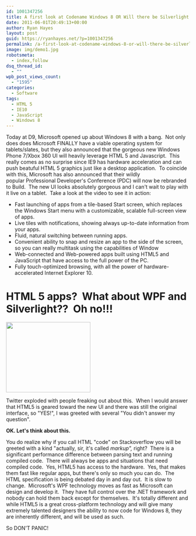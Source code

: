 ```yaml
---
id: 1001347256
title: A first look at Codename Windows 8 OR Will there be Silverlight in Windows 8?
date: 2011-06-01T20:49:13+00:00
author: Ryan Hayes
layout: post
guid: https://ryanhayes.net/?p=1001347256
permalink: /a-first-look-at-codename-windows-8-or-will-there-be-silverlight-in-windows-8/
image: img/demo1.jpg
robotsmeta:
  - index,follow
dsq_thread_id:
  - ""
wpb_post_views_count:
  - "1595"
categories:
  - Software
tags:
  - HTML 5
  - IE10
  - JavaScript
  - Windows 8
---
```

Today at D9, Microsoft opened up about Windows 8 with a bang.  Not only does does Microsoft FINALLY have a viable operating system for tablets/slates, but they also announced that the gorgeous new Windows Phone 7/Xbox 360 UI will heavily leverage HTML 5 and Javascript.  This really comes as no surprise since IE9 has hardware acceleration and can push beatuful HTML 5 graphics just like a desktop application.  To coincide with this, Microsoft has also announced that their wildly popular Professional Developer's Conference (PDC) will now be rebranded to Build.  The new UI looks absolutely gorgeous and I can't wait to play with it live on a tablet.  Take a look at the video to see it in action:

<!--more-->



  * Fast launching of apps from a tile-based Start screen, which replaces the Windows Start menu with a customizable, scalable full-screen view of apps.
  * Live tiles with notifications, showing always up-to-date information from your apps.
  * Fluid, natural switching between running apps.
  * Convenient ability to snap and resize an app to the side of the screen, so you can really multitask using the capabilities of Window
  * Web-connected and Web-powered apps built using HTML5 and JavaScript that have access to the full power of the PC.
  * Fully touch-optimized browsing, with all the power of hardware-accelerated Internet Explorer 10.

# HTML 5 apps?  What about WPF and Silverlight??  Oh no!!!

[<img class="size-full wp-image-1001347260 alignleft" title="Panic!" src="https://ryanhayes.wpengine.comimg/wp-content/uploads/2013/10/panic_ackmmv.gif" alt="" width="231" height="192" />](https://ryanhayes.wpengine.comimg/wp-content/uploads/2013/10/panic_ackmmv.gif)

Twitter exploded with people freaking out about this.  When I would answer that HTML5 is geared toward the new UI and there was still the original interface, so "YES!", I was greeted with several "You didn't answer my question".

**OK. Let's think about this.**

You do realize why if you call HTML "code" on Stackoverflow you will be greeted with a kind "actually, sir, it's called _markup",_ right?  There is a significant performance difference between parsing text and running compiled code.  There will always be apps and situations that need compiled code.  Yes, HTML5 has access to the hardware.  Yes, that makes them fast like regular apps, but there's only so much you can do.  The HTML specification is being debated day in and day out.  It is slow to change.  Microsoft's WPF technology moves as fast as Microsoft can design and develop it.  They have full control over the .NET framework and nobody can hold them back except for themselves.  It's totally different and while HTML5 is a great cross-platform technology and will give many extremely talented designers the ability to now code for Windows 8, they are inherently different, and will be used as such.

So DON'T PANIC!
